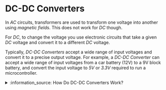 # DC-DC Converters

In *AC* circuits, transformers are used to transform one voltage into another using *magnetic fields*. This does not work for *DC* though.

For *DC*, to change the voltage you use electronic circuits that take a given *DC* voltage and convert it to a different *DC* voltage. 

Typically, *DC-DC Converters* accept a wide range of input voltages and convert it to a precise output voltage. For example, a *DC-DC Converter* can accept a wide range of input voltages from a car battery (12V) to a 9V block battery, and convert the input voltage to *5V* or *3.3V* required to run a microcontroller.

<details>
  
<summary>:information_source: How Do DC-DC Converters Work?</summary></summary><BR/>

  While transformers use the magnetic field created by *alternate current* and two coils with a different number of windings, *DC-DC Converters* work differently:
  
  They combine a fast transistor switch and a transient energy storage like a capacitor or a coil. Capacitors get loaded and unloaded in quick succession and "pump up" or lower the voltage. If more energy is needed, more expensive coils are used to temporarily store energy.

  There are excellent resources available at *YouTube* and in the net that explain in great detail how *DC-DC Converters* internally work. For *practical* purposes, they are breakout boards that take an input voltage and deliver a different voltage that can be adjusted with a potentiometer.
  
</details>
